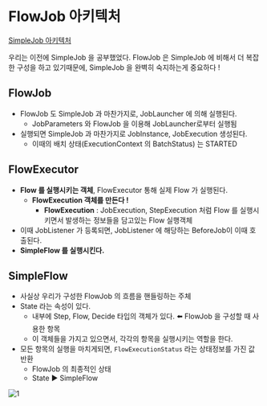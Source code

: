 # FlowJob 아키텍처

[SimpleJob 아키텍처](https://github.com/gilyeon00/TIL/blob/main/Spring-Batch/20-SimpleJob-%EC%95%84%ED%82%A4%ED%85%8D%EC%B2%98-%EC%A0%95%EB%A6%AC.md)

우리는 이전에 SimpleJob 을 공부했었다. FlowJob 은 SimpleJob 에 비해서 더 복잡한 구성을 하고 있기때문에, SimpleJob 을 완벽히 숙지하는게 중요하다 !

## FlowJob

- FlowJob 도 SimpleJob 과 마찬가지로,  JobLauncher 에 의해 실행된다.
    - JobParameters 와 FlowJob 을 이용해 JobLauncher로부터 실행됨
- 실행되면 SimpleJob 과 마찬가지로 JobInstance, JobExecution 생성된다.
    - 이때의 배치 상태(ExecutionContext 의 BatchStatus) 는 STARTED

## FlowExecutor

- **Flow 를 실행시키는 객체**, FlowExecutor 통해 실제 Flow 가 실행된다.
    - **FlowExecution 객체를 만든다 !**
        - **FlowExecution** : JobExecution, StepExecution 처럼 Flow 를 실행시키면서 발생하는 정보들을 담고있는 Flow 실행객체
- 이때 JobListener 가 등록되면, JobListener 에 해당하는 BeforeJob이 이때 호출된다.
- **SimpleFlow 를 실행시킨다.**

## SimpleFlow

- 사실상 우리가 구성한 FlowJob 의 흐름을 핸들링하는 주체
- State 라는 속성이 있다.
    - 내부에 Step, Flow, Decide 타입의 객체가 있다. ⬅️ FlowJob 을 구성할 때 사용한 항목
    - 이 객체들을 가지고 있으면서, 각각의 항목을 실행시키는 역할을 한다.
- 모든 항목의 실행을 마치게되면, `FlowExecutionStatus` 라는 상태정보를 가진 값 반환
    - FlowJob 의 최종적인 상태
    - State ▶️ SimpleFlow

![1](https://github.com/gilyeon00/TIL/assets/52391627/f7cb4057-206a-412e-a8fe-c1ec871240bd)